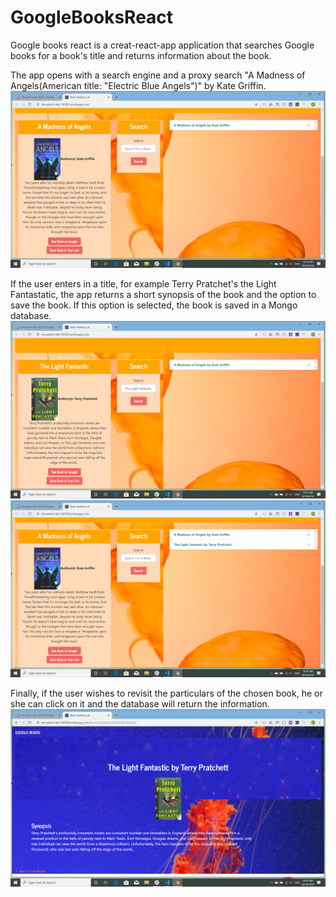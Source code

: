 # GoogleBooksReact

Google books react is a creat-react-app application that searches Google books for a book's title and returns information about the book.

The app opens with a search engine and a proxy search "A Madness of Angels(American title: "Electric Blue Angels")" by Kate Griffin.
![google-react-start](google-books-react\client\src\images\readme\openning.png)

If the user enters in a title, for example Terry Pratchet's the Light Fantastatic, the app returns a short synopsis of the book and the option to save the book. If this option is selected, the book is saved in a Mongo database.
![google-react-search](google-books-react\client\src\images\readme\search.png)
![google-react-results](google-books-react\client\src\images\readme\results.png)

Finally, if the user wishes to revisit the particulars of the chosen book, he or she can click on it and the database will return the information.
![google-react-resume](google-books-react\client\src\images\readme\resume.png)

